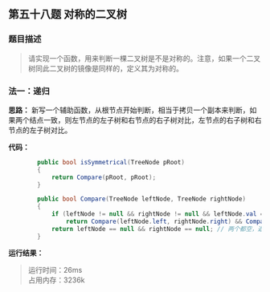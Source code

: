 ## 第五十八题 对称的二叉树

### 题目描述

> 请实现一个函数，用来判断一棵二叉树是不是对称的。注意，如果一个二叉树同此二叉树的镜像是同样的，定义其为对称的。

### 法一：递归

**思路：** 新写一个辅助函数，从根节点开始判断，相当于拷贝一个副本来判断，如果两个结点一致，则左节点的左子树和右节点的右子树对比，左节点的右子树和右节点的左子树对比。

**代码：** 

```C#
        public bool isSymmetrical(TreeNode pRoot)
        {
            return Compare(pRoot, pRoot);
        }

        public bool Compare(TreeNode leftNode, TreeNode rightNode)
        {
            if (leftNode != null && rightNode != null && leftNode.val == rightNode.val) // 两个结点一致
                return Compare(leftNode.left, rightNode.right) && Compare(leftNode.right, rightNode.left); // 左节点的左子树和右节点的右子树对比，左节点的右子树和右节点的左子树对比
            return leftNode == null && rightNode == null; // 两个都空，返回true，有一个不空，不对成，返回false
        }
```

**运行结果：** 

> 运行时间：26ms   
占用内存：3236k